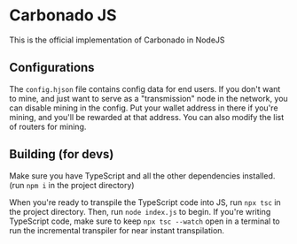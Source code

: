 # Carbonado JS
This is the official implementation of Carbonado in NodeJS

## Configurations
The `config.hjson` file contains config data for end users. If you don't
want to mine, and just want to serve as a "transmission" node in the
network, you can disable mining in the config. Put your wallet address
in there if you're mining, and you'll be rewarded at that address.
You can also modify the list of routers for mining.

## Building (for devs)
Make sure you have TypeScript and all the other dependencies installed.
(run `npm i` in the project directory)

When you're ready to transpile the TypeScript code into JS, run `npx tsc`
in the project directory. Then, run `node index.js` to begin. If you're
writing TypeScript code, make sure to keep `npx tsc --watch` open in a
terminal to run the incremental transpiler for near instant transpilation.
